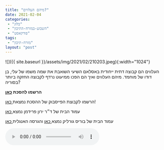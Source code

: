 ```yaml
---
title: "מיהם העלווים?"
date: 2021-02-04
categories: 
 - "בלוג"
 - "השבוע-במזרח-התיכון"
 - "פודקאסט"
tags: 
 - "מזרח-תיכון"
layout: "post"
---
```


![]({{ site.baseurl }}/assets/img/2021/02/210203.jpeg){:width="1024"}

העלווים הם קבוצה דתית ייחודית באסלאם השיעי השואבת את שמה משמו של עלי, בן דודו של מוחמד. מיהם העלווים ואיך הם הפכו ממיעוט נרדף לקבוצה החזקה ביותר בסוריה?

**הרשמו להסכת [כאן](https://anchor.fm/hashavua)**

הרשמו לקבוצת הפייסבוק של ההסכת נמצאת[ כאן](https://www.facebook.com/%D7%94%D7%A9%D7%91%D7%95%D7%A2-%D7%91%D7%9E%D7%96%D7%A8%D7%97-%D7%94%D7%AA%D7%99%D7%9B%D7%95%D7%9F-106108581379570)!

עמוד הבית של ד״ר ירון פרידמן נמצא[ כאן](https://sites.google.com/site/learnspokenarabic)

עמוד הבית של בוריס גורליק נמצא[ כאן](http://he.gorelik.net/about) והגרסה האנגלית[ כאן](http://gorelik.net/about/)

<audio controls src="https://d3ctxlq1ktw2nl.cloudfront.net/staging/2021-1-4/151952550-44100-2-ca4aa602403b8.m4a" class=" wp-block-audio"></audio>
